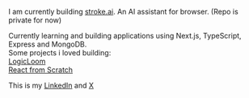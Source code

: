 I am currently building [stroke.ai](https://stroke-ai.framer.website/). An AI assistant for browser. (Repo is private for now)<br/>

Currently learning and building applications using Next.js, TypeScript, Express and MongoDB.<br/>
Some projects i loved building:<br/>
[LogicLoom](https://github.com/monis07/logicloom)<br/>
[React from Scratch](https://github.com/monis07/my-own-react)<br/>

This is my [LinkedIn](https://www.linkedin.com/in/monisazeem) and [X](https://x.com/MonisAzeem)<br/>

<!--![Monis GitHub stats](https://github-readme-stats.vercel.app/api?username=monis07&theme=great-gatsby&show_icons=true&count_private=true)-->

<!--Languages i usually code in:<br/>-->
<!--[![Top Langs](https://github-readme-stats.vercel.app/api/top-langs/?username=monis07)](https://github.com/monis07/github-readme-stats)-->


